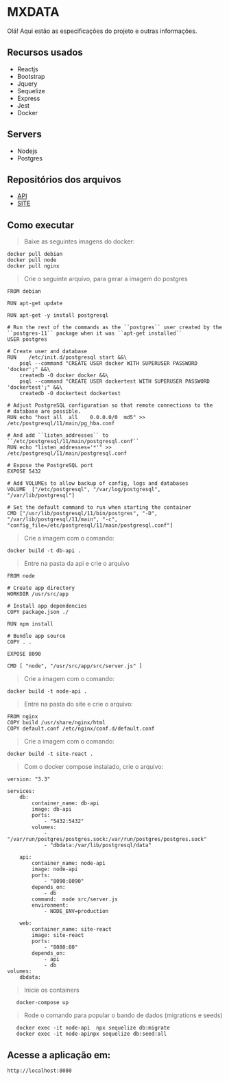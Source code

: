 # MXDATA

Olá!
Aqui estão as especificações do projeto e outras informações.

## Recursos usados
* Reactjs
* Bootstrap
* Jquery
* Sequelize
* Express
* Jest
* Docker

## Servers

* Nodejs
* Postgres

## Repositórios dos arquivos

* [API](https://github.com/HeiterDeveloper/mxdt-api)
* [SITE](https://github.com/HeiterDeveloper/mxdt-web)

## Como executar

>Baixe as seguintes imagens do docker:
```console
docker pull debian
docker pull node
docker pull nginx
```

>Crie o seguinte arquivo, para gerar a imagem do postgres
```console
FROM debian

RUN apt-get update

RUN apt-get -y install postgresql

# Run the rest of the commands as the ``postgres`` user created by the ``postgres-11`` package when it was ``apt-get installed``
USER postgres

# Create user and database
RUN    /etc/init.d/postgresql start &&\
    psql --command "CREATE USER docker WITH SUPERUSER PASSWORD 'docker';" &&\
    createdb -O docker docker &&\
    psql --command "CREATE USER dockertest WITH SUPERUSER PASSWORD 'dockertest';" &&\
    createdb -O dockertest dockertest

# Adjust PostgreSQL configuration so that remote connections to the
# database are possible.
RUN echo "host all  all    0.0.0.0/0  md5" >> /etc/postgresql/11/main/pg_hba.conf

# And add ``listen_addresses`` to ``/etc/postgresql/11/main/postgresql.conf``
RUN echo "listen_addresses='*'" >> /etc/postgresql/11/main/postgresql.conf

# Expose the PostgreSQL port
EXPOSE 5432

# Add VOLUMEs to allow backup of config, logs and databases
VOLUME  ["/etc/postgresql", "/var/log/postgresql", "/var/lib/postgresql"]

# Set the default command to run when starting the container
CMD ["/usr/lib/postgresql/11/bin/postgres", "-D", "/var/lib/postgresql/11/main", "-c", "config_file=/etc/postgresql/11/main/postgresql.conf"]

```
>Crie a imagem com o comando:
```console
docker build -t db-api .
```

>Entre na pasta da api e crie o arquivo

```console
FROM node

# Create app directory
WORKDIR /usr/src/app

# Install app dependencies
COPY package.json ./

RUN npm install

# Bundle app source
COPY . .

EXPOSE 8090

CMD [ "node", "/usr/src/app/src/server.js" ]
```
>Crie a imagem com o comando:
```console
docker build -t node-api .
```

>Entre na pasta do site e crie o arquivo:

```console
FROM nginx
COPY build /usr/share/nginx/html
COPY default.conf /etc/nginx/conf.d/default.conf
```

>Crie a imagem com o comando:
```console
docker build -t site-react .
```

>Com o docker compose instalado, crie o arquivo:

```console
version: "3.3"

services:
    db:
        container_name: db-api
        image: db-api
        ports:
            - "5432:5432"
        volumes: 
            - "/var/run/postgres/postgres.sock:/var/run/postgres/postgres.sock"
            - "dbdata:/var/lib/postgresql/data"

    api:
        container_name: node-api
        image: node-api
        ports:
            - "8090:8090"
        depends_on: 
            - db
        command:  node src/server.js
        environment: 
            - NODE_ENV=production

    web:
        container_name: site-react
        image: site-react
        ports:
            - "8080:80"
        depends_on: 
            - api 
            - db
volumes:
    dbdata:
```
    
>Inicie os containers

```console
   docker-compose up
```
    
>Rode o comando para popular o bando de dados (migrations e seeds)
    
```console
   docker exec -it node-api  npx sequelize db:migrate
   docker exec -it node-apinpx sequelize db:seed:all
```

## Acesse a aplicação em:
```console
http://localhost:8080
```
